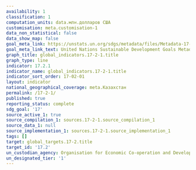 ```yaml
---
availability: 1
classification: 1
computation_units: data.млн.долларов США
customisation: meta.customisation-1
data_non_statistical: false
data_show_map: false
goal_meta_link: https://unstats.un.org/sdgs/metadata/files/Metadata-17-02-01.pdf
goal_meta_link_text: United Nations Sustainable Development Goals Metadata (pdf 468kB)
graph_title: global_indicators.17-2-1.title
graph_type: line
indicator: 17.2.1
indicator_name: global_indicators.17-2-1.title
indicator_sort_order: 17-02-01
layout: indicator
national_geographical_coverage: meta.Казахстан
permalink: /17-2-1/
published: true
reporting_status: complete
sdg_goal: '17'
source_active_1: true
source_compilation_1: sources.17-2-1.source_compilation_1
source_data_1: null
source_implementation_1: sources.17-2-1.source_implementation_1
tags: []
target: global_targets.17-2.title
target_id: '17.2'
un_custodian_agency: Organisation for Economic Co-operation and Development (OECD)
un_designated_tier: '1'
---
```

